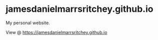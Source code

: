 # jamesdanielmarrsritchey.github.io
My personal website.

View @ https://jamesdanielmarrsritchey.github.io
